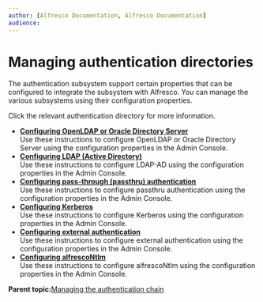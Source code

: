 ```yaml
---
author: [Alfresco Documentation, Alfresco Documentation]
audience: 
---
```


# Managing authentication directories

The authentication subsystem support certain properties that can be configured to integrate the subsystem with Alfresco. You can manage the various subsystems using their configuration properties.

Click the relevant authentication directory for more information.

-   **[Configuring OpenLDAP or Oracle Directory Server](../tasks/adminconsole-directorymgt-openldap.md)**  
Use these instructions to configure OpenLDAP or Oracle Directory Server using the configuration properties in the Admin Console.
-   **[Configuring LDAP \(Active Directory\)](../tasks/adminconsole-directorymgt-ad.md)**  
Use these instructions to configure LDAP-AD using the configuration properties in the Admin Console.
-   **[Configuring pass-through \(passthru\) authentication](../tasks/adminconsole-directorymgt-passthru.md)**  
Use these instructions to configure passthru authentication using the configuration properties in the Admin Console.
-   **[Configuring Kerberos](../tasks/adminconsole-directorymgt-kerberos.md)**  
Use these instructions to configure Kerberos using the configuration properties in the Admin Console.
-   **[Configuring external authentication](../tasks/adminconsole-directorymgt-external.md)**  
Use these instructions to configure external authentication using the configuration properties in the Admin Console.
-   **[Configuring alfrescoNtlm](../tasks/adminconsole-directorymgt-internal.md)**  
Use these instructions to configure alfrescoNtlm using the configuration properties in the Admin Console.

**Parent topic:**[Managing the authentication chain](../tasks/adminconsole-directorymgt-ac.md)

